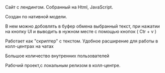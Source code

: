 <p>Сайт с лендингом. Собранный на Html, JavaScript.</p>
<p>Создан по нативной модели.</p>
<p>В нем можно добовлять в буфер обмена выбранный текст, при нажатии на кнопку UI и выводить в нужном месте с помощью кнопок ( Ctr + v )</p>
<p>Работает как "скриптер" с текстом. Удобное расширение для работы в колл-центрах на чатах</p>
<p>Большое количество внутренних пользователей</p>
<p>Рабочий проект,с локальным релизом в колл-центре.</p>
 
 
